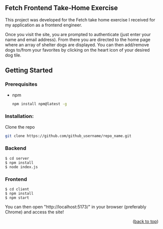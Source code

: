 ## Fetch Frontend Take-Home Exercise

This project was developed for the Fetch take home exercise I received for my application as a frontend engineer.

Once you visit the site, you are prompted to authenticate (just enter your name and email address). From there you are directed to the home page where an array of shelter dogs are displayed. You can then add/remove dogs to/from your favorites by clicking on the heart icon of your desired dog tile.



<!-- GETTING STARTED -->
## Getting Started

### Prerequisites

* npm
  ```sh
  npm install npm@latest -g
  ```

### Installation:
Clone the repo
   ```sh
   git clone https://github.com/github_username/repo_name.git
   ```

### Backend
```
$ cd server
$ npm install
$ node index.js
```

### Frontend
```
$ cd client
$ npm install
$ npm start
```

You can then open "http://localhost:5173/" in your browser (preferably Chrome) and access the site!
<p align="right">(<a href="#readme-top">back to top</a>)</p>
